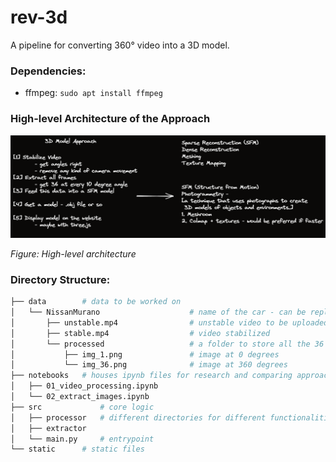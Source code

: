 # rev-3d
A pipeline for converting 360° video into a 3D model.

### Dependencies:
- ffmpeg: `sudo apt install ffmpeg`

### High-level Architecture of the Approach
![arch](static/arch.excalidraw.png)

*Figure: High-level architecture*

### Directory Structure:
```bash
├── data        # data to be worked on
│   └── NissanMurano                    # name of the car - can be replaced with a unique ID
│       ├── unstable.mp4                # unstable video to be uploaded
│       ├── stable.mp4                  # video stabilized 
│       └── processed                   # a folder to store all the 36 extracted frames 
│           ├── img_1.png               # image at 0 degrees
│           └── img_36.png              # image at 360 degrees
├── notebooks   # houses ipynb files for research and comparing approaches
│   ├── 01_video_processing.ipynb
│   └── 02_extract_images.ipynb    
├── src             # core logic
│   ├── processor   # different directories for different functionalities 
│   ├── extractor 
│   └── main.py     # entrypoint
└── static      # static files
```
